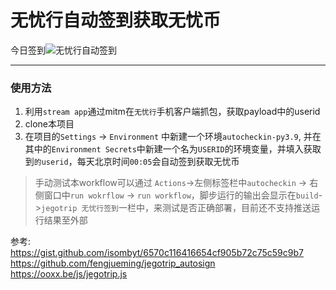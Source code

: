 # 无忧行自动签到获取无忧币

今日签到![无忧行自动签到](https://github.com/leo-mao/auto_checkin/workflows/%E6%97%A0%E5%BF%A7%E8%A1%8C%E7%AD%BE%E5%88%B0/badge.svg)

---
### 使用方法
1. 利用`stream app`通过mitm在`无忧行`手机客户端抓包，获取payload中的userid
2. clone本项目
3. 在项目的`Settings` -> `Environment` 中新建一个环境`autocheckin-py3.9`, 并在其中的`Environment Secrets`中新建一个名为`USERID`的环境变量，并填入获取到`的userid`，每天北京时间`00:05`会自动签到获取无忧币



> 手动测试本workflow可以通过 `Actions`->左侧标签栏中`autocheckin` -> 右侧窗口中`run wokrflow` -> `run workflow`，脚步运行的输出会显示在`build`->`jegotrip 无忧行签到`一栏中，来测试是否正确部署，目前还不支持推送运行结果至外部
 
参考: 
https://gist.github.com/isombyt/6570c116416654cf905b72c75c59c9b7
https://github.com/fengjueming/jegotrip_autosign
https://ooxx.be/js/jegotrip.js
